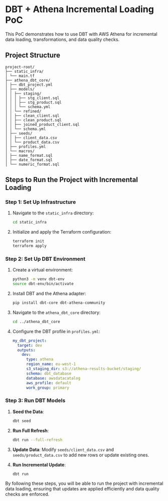 # DBT + Athena Incremental Loading PoC

This PoC demonstrates how to use DBT with AWS Athena for incremental data loading, transformations, and data quality checks.

## Project Structure

```
project-root/
├── static_infra/
│ └── main.tf
├── athena_dbt_core/
│ ├── dbt_project.yml
│ ├── models/
│ │ ├── staging/
│ │ │ ├── stg_client.sql
│ │ │ ├── stg_product.sql
│ │ │ └── schema.yml
│ │ └── refined/
│ │ ├── clean_client.sql
│ │ ├── clean_product.sql
│ │ ├── joined_product_client.sql
│ │ └── schema.yml
│ ├── seeds/
│ │ ├── client_data.csv
│ │ └── product_data.csv
│ ├── profiles.yml
│ └── macros/
│ ├── name_format.sql
│ ├── date_format.sql
│ └── numeric_format.sql
```

## Steps to Run the Project with Incremental Loading

### Step 1: Set Up Infrastructure

1. Navigate to the `static_infra` directory:
    ```bash
    cd static_infra
    ```

2. Initialize and apply the Terraform configuration:
    ```bash
    terraform init
    terraform apply
    ```

### Step 2: Set Up DBT Environment

1. Create a virtual environment:
    ```bash
    python3 -m venv dbt-env
    source dbt-env/bin/activate
    ```

2. Install DBT and the Athena adapter:
    ```bash
    pip install dbt-core dbt-athena-community
    ```

3. Navigate to the `athena_dbt_core` directory:
    ```bash
    cd ../athena_dbt_core
    ```

4. Configure the DBT profile in `profiles.yml`:
    ```yaml
    my_dbt_project:
      target: dev
      outputs:
        dev:
          type: athena
          region_name: eu-west-1
          s3_staging_dir: s3://athena-results-bucket/staging/
          schema: dbt_database
          database: awsdatacatalog
          aws_profile: default
          work_group: primary
    ```

### Step 3: Run DBT Models

1. **Seed the Data**:
    ```bash
    dbt seed
    ```

2. **Run Full Refresh**:
    ```bash
    dbt run --full-refresh
    ```

3. **Update Data**: Modify `seeds/client_data.csv` and `seeds/product_data.csv` to add new rows or update existing ones.

4. **Run Incremental Update**:
    ```bash
    dbt run
    ```

By following these steps, you will be able to run the project with incremental data loading, ensuring that updates are applied efficiently and data quality checks are enforced.